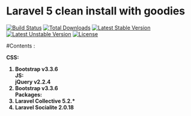 # Laravel 5 clean install with goodies

[![Build Status](https://travis-ci.org/laravel/framework.svg)](https://travis-ci.org/laravel/framework)
[![Total Downloads](https://poser.pugx.org/laravel/framework/d/total.svg)](https://packagist.org/packages/laravel/framework)
[![Latest Stable Version](https://poser.pugx.org/laravel/framework/v/stable.svg)](https://packagist.org/packages/laravel/framework)
[![Latest Unstable Version](https://poser.pugx.org/laravel/framework/v/unstable.svg)](https://packagist.org/packages/laravel/framework)
[![License](https://poser.pugx.org/laravel/framework/license.svg)](https://packagist.org/packages/laravel/framework)

#Contents :

<strong>CSS:<strong/><br />
1. Bootstrap v3.3.6 <br />
JS: <br />
jQuery v2.2.4
1. Bootstrap v3.3.6<br />
Packages: <br />
1. Laravel Collective 5.2.*
2. Laravel Socialite 2.0.18
